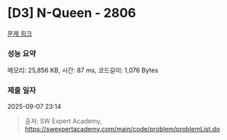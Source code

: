 # [D3] N-Queen - 2806 

[문제 링크](https://swexpertacademy.com/main/code/problem/problemDetail.do?contestProbId=AV7GKs06AU0DFAXB) 

### 성능 요약

메모리: 25,856 KB, 시간: 87 ms, 코드길이: 1,076 Bytes

### 제출 일자

2025-09-07 23:14



> 출처: SW Expert Academy, https://swexpertacademy.com/main/code/problem/problemList.do